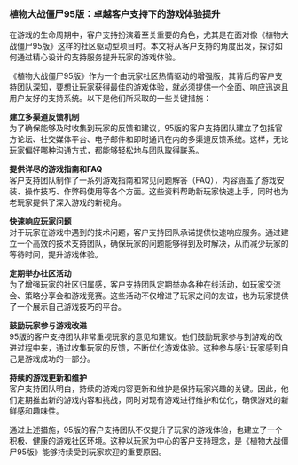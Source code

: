 ### 植物大战僵尸95版：卓越客户支持下的游戏体验提升

在游戏的生命周期中，客户支持扮演着至关重要的角色，尤其是在面对像《植物大战僵尸95版》这样的社区驱动型项目时。本文将从客户支持的角度出发，探讨如何通过精心设计的支持服务提升玩家的游戏体验。

《植物大战僵尸95版》作为一个由玩家社区热情驱动的增强版，其背后的客户支持团队深知，要想让玩家获得最佳的游戏体验，就必须提供一个全面、响应迅速且用户友好的支持系统。以下是他们所采取的一些关键措施：

**建立多渠道反馈机制**  
为了确保能够及时收集到玩家的反馈和建议，95版的客户支持团队建立了包括官方论坛、社交媒体平台、电子邮件和即时通讯在内的多渠道反馈系统。这样，无论玩家偏好哪种沟通方式，都能够轻松地与团队取得联系。

**提供详尽的游戏指南和FAQ**  
客户支持团队制作了一系列游戏指南和常见问题解答（FAQ），内容涵盖了游戏安装、操作技巧、作弊码使用等各个方面。这些资料帮助新玩家快速上手，同时也为老玩家提供了深入游戏的新视角。

**快速响应玩家问题**  
对于玩家在游戏中遇到的技术问题，客户支持团队承诺提供快速响应服务。通过建立一个高效的技术支持团队，确保玩家的问题能够得到及时解决，从而减少玩家的等待时间，提升游戏体验。

**定期举办社区活动**  
为了增强玩家的社区归属感，客户支持团队定期举办各种在线活动，如玩家交流会、策略分享会和游戏竞赛。这些活动不仅增进了玩家之间的友谊，也为玩家提供了一个展示自己游戏技巧的平台。

**鼓励玩家参与游戏改进**  
95版的客户支持团队非常重视玩家的意见和建议。他们鼓励玩家参与到游戏的改进过程中来，通过收集玩家的反馈，不断优化游戏体验。这种参与感让玩家感到自己是游戏成功的一部分。

**持续的游戏更新和维护**  
客户支持团队明白，持续的游戏内容更新和维护是保持玩家兴趣的关键。因此，他们定期推出新的游戏内容和挑战，同时对现有游戏进行维护和优化，确保游戏的新鲜感和趣味性。

通过上述措施，95版的客户支持团队不仅提升了玩家的游戏体验，也建立了一个积极、健康的游戏社区环境。这种以玩家为中心的客户支持理念，是《植物大战僵尸95版》能够持续受到玩家欢迎的重要原因。
